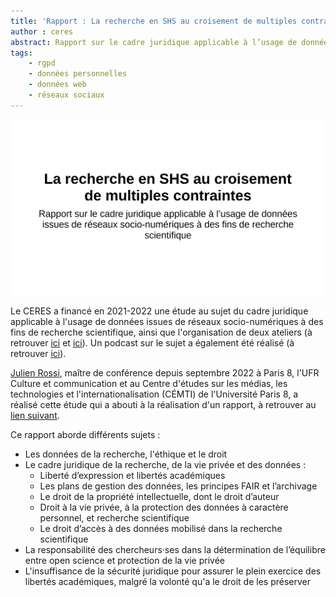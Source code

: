 ```yaml
---
title: 'Rapport : La recherche en SHS au croisement de multiples contraintes'
author : ceres
abstract: Rapport sur le cadre juridique applicable à l’usage de données issues de réseaux socio-numériques à des fins de recherche scientifique
tags:
    - rgpd
    - données personnelles
    - données web
    - réseaux sociaux
---
```


![](contraintes_shs.png)

Le CERES a financé en 2021-2022 une étude au sujet du cadre juridique applicable à l'usage de données issues de réseaux socio-numériques à des fins de recherche scientifique, ainsi que l'organisation de deux ateliers (à retrouver [ici](../../ateliers/2021-11-19_pgd_rgpd_donnees_personnelles/) et [ici](../../articles/2022-03-15_pgd_rgpd_reponses_aux_questions/)). Un podcast sur le sujet a également été réalisé (à retrouver [ici](../../podcasts/2022-04-09_rgpd_shs/)).

[Julien Rossi](https://www.julienrossi.com/), maître de conférence depuis septembre 2022 à Paris 8, l'UFR Culture et communication et au Centre d'études sur les médias, les technologies et l'internationalisation (CÉMTI) de l'Université Paris 8, a réalisé cette étude qui a abouti à la réalisation d'un rapport, à retrouver au [lien suivant](rapport_V6.pdf).

Ce rapport aborde différents sujets :
- Les données de la recherche, l'éthique et le droit
- Le cadre juridique de la recherche, de la vie privée et des données :
    - Liberté d’expression et libertés académiques
    - Les plans de gestion des données, les principes FAIR et l’archivage
    - Le droit de la propriété intellectuelle, dont le droit d’auteur
    - Droit à la vie privée, à la protection des données à caractère personnel, et recherche scientifique
    - Le droit d’accès à des données mobilisé dans la recherche scientifique
- La responsabilité des chercheurs·ses dans la détermination de l’équilibre entre open science et protection de la vie privée
- L'insuffisance de la sécurité juridique pour assurer le plein exercice des libertés académiques, malgré la volonté qu'a le droit de les préserver
